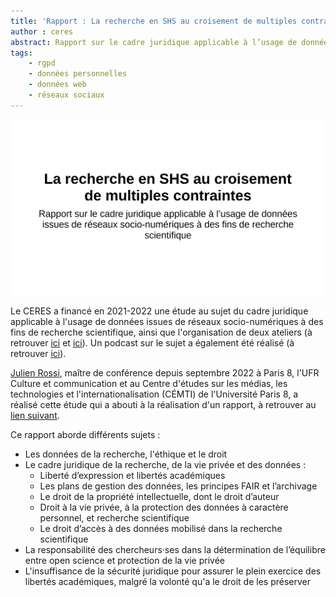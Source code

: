 ```yaml
---
title: 'Rapport : La recherche en SHS au croisement de multiples contraintes'
author : ceres
abstract: Rapport sur le cadre juridique applicable à l’usage de données issues de réseaux socio-numériques à des fins de recherche scientifique
tags:
    - rgpd
    - données personnelles
    - données web
    - réseaux sociaux
---
```


![](contraintes_shs.png)

Le CERES a financé en 2021-2022 une étude au sujet du cadre juridique applicable à l'usage de données issues de réseaux socio-numériques à des fins de recherche scientifique, ainsi que l'organisation de deux ateliers (à retrouver [ici](../../ateliers/2021-11-19_pgd_rgpd_donnees_personnelles/) et [ici](../../articles/2022-03-15_pgd_rgpd_reponses_aux_questions/)). Un podcast sur le sujet a également été réalisé (à retrouver [ici](../../podcasts/2022-04-09_rgpd_shs/)).

[Julien Rossi](https://www.julienrossi.com/), maître de conférence depuis septembre 2022 à Paris 8, l'UFR Culture et communication et au Centre d'études sur les médias, les technologies et l'internationalisation (CÉMTI) de l'Université Paris 8, a réalisé cette étude qui a abouti à la réalisation d'un rapport, à retrouver au [lien suivant](rapport_V6.pdf).

Ce rapport aborde différents sujets :
- Les données de la recherche, l'éthique et le droit
- Le cadre juridique de la recherche, de la vie privée et des données :
    - Liberté d’expression et libertés académiques
    - Les plans de gestion des données, les principes FAIR et l’archivage
    - Le droit de la propriété intellectuelle, dont le droit d’auteur
    - Droit à la vie privée, à la protection des données à caractère personnel, et recherche scientifique
    - Le droit d’accès à des données mobilisé dans la recherche scientifique
- La responsabilité des chercheurs·ses dans la détermination de l’équilibre entre open science et protection de la vie privée
- L'insuffisance de la sécurité juridique pour assurer le plein exercice des libertés académiques, malgré la volonté qu'a le droit de les préserver
